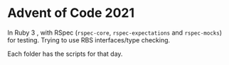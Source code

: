 # Advent of Code 2021
In Ruby 3 , with RSpec (`rspec-core`, `rspec-expectations` and `rspec-mocks`) for testing. Trying to use RBS interfaces/type checking. 

Each folder has the scripts for that day.